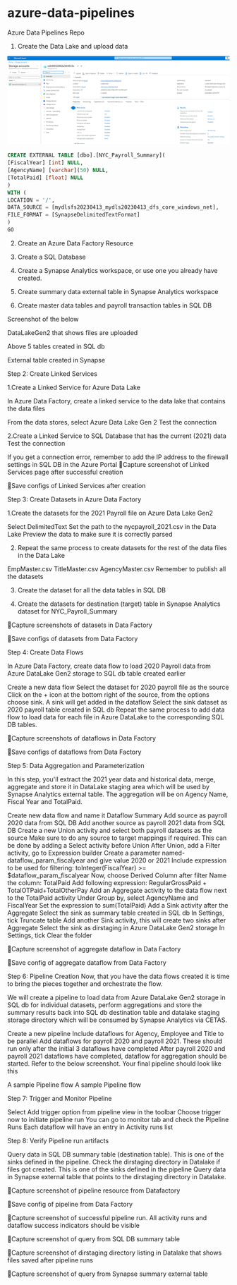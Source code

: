 # azure-data-pipelines
Azure Data Pipelines Repo

1. Create the Data Lake and upload data

![Test snapshot](test.png)

```sql
CREATE EXTERNAL TABLE [dbo].[NYC_Payroll_Summary](
[FiscalYear] [int] NULL,
[AgencyName] [varchar](50) NULL,
[TotalPaid] [float] NULL
)
WITH (
LOCATION = '/',
DATA_SOURCE = [mydlsfs20230413_mydls20230413_dfs_core_windows_net],
FILE_FORMAT = [SynapseDelimitedTextFormat]
)
GO
```

2. Create an Azure Data Factory Resource

3. Create a SQL Database

4. Create a Synapse Analytics workspace, or use one you already have created.

5. Create summary data external table in Synapse Analytics workspace

6. Create master data tables and payroll transaction tables in SQL DB


Screenshot of the below

DataLakeGen2 that shows files are uploaded

Above 5 tables created in SQL db

External table created in Synapse


Step 2: Create Linked Services

1.Create a Linked Service for Azure Data Lake

In Azure Data Factory, create a linked service to the data lake that contains the data files

From the data stores, select Azure Data Lake Gen 2
Test the connection

2.Create a Linked Service to SQL Database that has the current (2021) data
Test the connection


If you get a connection error, remember to add the IP address to the firewall settings in SQL DB in the Azure Portal
📝Capture screenshot of Linked Services page after successful creation

📝Save configs of Linked Services after creation



Step 3: Create Datasets in Azure Data Factory

1.Create the datasets for the 2021 Payroll file on Azure Data Lake Gen2

Select DelimitedText
Set the path to the nycpayroll_2021.csv in the Data Lake
Preview the data to make sure it is correctly parsed

2. Repeat the same process to create datasets for the rest of the data files in the Data Lake

EmpMaster.csv
TitleMaster.csv
AgencyMaster.csv
Remember to publish all the datasets

3. Create the dataset for all the data tables in SQL DB

4. Create the datasets for destination (target) table in Synapse Analytics
dataset for NYC_Payroll_Summary

📝Capture screenshots of datasets in Data Factory


📝Save configs of datasets from Data Factory



Step 4: Create Data Flows

In Azure Data Factory, create data flow to load 2020 Payroll data from Azure DataLake Gen2 storage to SQL db table created earlier

Create a new data flow
Select the dataset for 2020 payroll file as the source
Click on the + icon at the bottom right of the source, from the options choose sink. A sink will get added in the dataflow
Select the sink dataset as 2020 payroll table created in SQL db
Repeat the same process to add data flow to load data for each file in Azure DataLake to the corresponding SQL DB tables.

📝Capture screenshots of dataflows in Data Factory

📝Save configs of dataflows from Data Factory




Step 5: Data Aggregation and Parameterization

In this step, you'll extract the 2021 year data and historical data, merge, aggregate and store it in DataLake staging area which will be used by Synapse Analytics external table. The aggregation will be on Agency Name, Fiscal Year and TotalPaid.

Create new data flow and name it Dataflow Summary
Add source as payroll 2020 data from SQL DB
Add another source as payroll 2021 data from SQL DB
Create a new Union activity and select both payroll datasets as the source
Make sure to do any source to target mappings if required. This can be done by adding a Select activity before Union
After Union, add a Filter activity, go to Expression builder
Create a parameter named- dataflow_param_fiscalyear and give value 2020 or 2021
Include expression to be used for filtering: toInteger(FiscalYear) >= $dataflow_param_fiscalyear
Now, choose Derived Column after filter
Name the column: TotalPaid
Add following expression: RegularGrossPaid + TotalOTPaid+TotalOtherPay
Add an Aggregate activity to the data flow next to the TotalPaid activity
Under Group by, select AgencyName and FiscalYear
Set the expression to sum(TotalPaid)
Add a Sink activity after the Aggregate
Select the sink as summary table created in SQL db
In Settings, tick Truncate table
Add another Sink activity, this will create two sinks after Aggregate
Select the sink as dirstaging in Azure DataLake Gen2 storage
In Settings, tick Clear the folder


📝Capture screenshot of aggregate dataflow in Data Factory


📝Save config of aggregate dataflow from Data Factory



Step 6: Pipeline Creation
Now, that you have the data flows created it is time to bring the pieces together and orchestrate the flow.

We will create a pipeline to load data from Azure DataLake Gen2 storage in SQL db for individual datasets, perform aggregations and store the summary results back into SQL db destination table and datalake staging storage directory which will be consumed by Synapse Analytics via CETAS.

Create a new pipeline
Include dataflows for Agency, Employee and Title to be parallel
Add dataflows for payroll 2020 and payroll 2021. These should run only after the initial 3 dataflows have completed
After payroll 2020 and payroll 2021 dataflows have completed, dataflow for aggregation should be started.
Refer to the below screenshot. Your final pipeline should look like this

A sample Pipeline flow
A sample Pipeline flow






Step 7: Trigger and Monitor Pipeline

Select Add trigger option from pipeline view in the toolbar
Choose trigger now to initiate pipeline run
You can go to monitor tab and check the Pipeline Runs
Each dataflow will have an entry in Activity runs list



Step 8: Verify Pipeline run artifacts

Query data in SQL DB summary table (destination table). This is one of the sinks defined in the pipeline.
Check the dirstaging directory in Datalake if files got created. This is one of the sinks defined in the pipeline
Query data in Synapse external table that points to the dirstaging directory in Datalake.



📝Capture screenshot of pipeline resource from Datafactory

📝Save config of pipeline from Data Factory

📝Capture screenshot of successful pipeline run. All activity runs and dataflow success indicators should be visible

📝Capture screenshot of query from SQL DB summary table

📝Capture screenshot of dirstaging directory listing in Datalake that shows files saved after pipeline runs

📝Capture screenshot of query from Synapse summary external table